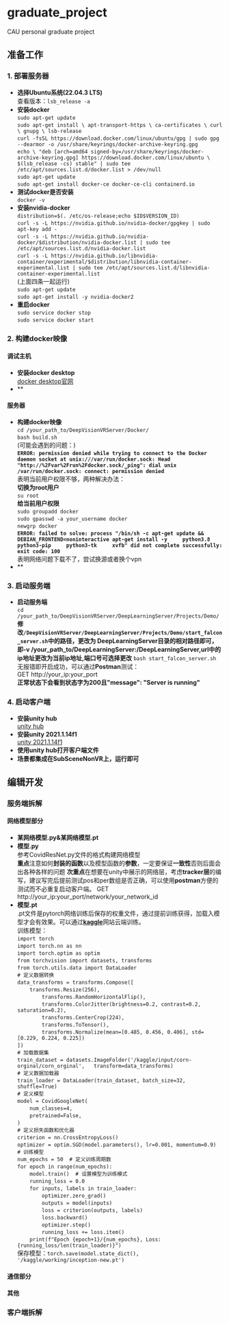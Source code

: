# graduate_project
CAU personal graduate project

## 准备工作
### 1. 部署服务器
- **选择Ubuntu系统(22.04.3 LTS)**   
查看版本：`lsb_release -a`  
- **安装docker**   
`sudo apt-get update`  
`sudo apt-get install \ apt-transport-https \ ca-certificates \ curl \ gnupg \ lsb-release`  
`curl -fsSL https://download.docker.com/linux/ubuntu/gpg | sudo gpg --dearmor -o /usr/share/keyrings/docker-archive-keyring.gpg`  
`echo \ "deb [arch=amd64 signed-by=/usr/share/keyrings/docker-archive-keyring.gpg] https://download.docker.com/linux/ubuntu \ $(lsb_release -cs) stable" | sudo tee /etc/apt/sources.list.d/docker.list > /dev/null`  
`sudo apt-get update`  
`sudo apt-get install docker-ce docker-ce-cli containerd.io`  
- **测试docker是否安装**  
`docker -v`  
- **安装nvidia-docker**  
`distribution=$(. /etc/os-release;echo $ID$VERSION_ID)`  
`curl -s -L https://nvidia.github.io/nvidia-docker/gpgkey | sudo apt-key add -`  
`curl -s -L https://nvidia.github.io/nvidia-docker/$distribution/nvidia-docker.list | sudo tee /etc/apt/sources.list.d/nvidia-docker.list`  
`curl -s -L https://nvidia.github.io/libnvidia-container/experimental/$distribution/libnvidia-container-experimental.list | sudo tee /etc/apt/sources.list.d/libnvidia-container-experimental.list`  
(上面四条一起运行)  
`sudo apt-get update`  
`sudo apt-get install -y nvidia-docker2`  
- **重启docker**  
`sudo service docker stop`  
`sudo service docker start`  
### 2. 构建docker映像
#### **调试主机**  
 - **安装docker desktop**  
 [docker desktop官网](https://www.docker.com/products/docker-desktop/)  
 - **
#### **服务器**  
 - **构建docker映像**  
 `cd /your_path_to/DeepVisionVRServer/Docker/`  
 `bash build.sh`  
 (可能会遇到的问题：)    
 **`ERROR: permission denied while trying to connect to the Docker daemon socket at unix:///var/run/docker.sock: Head "http://%2Fvar%2Frun%2Fdocker.sock/_ping": dial unix /var/run/docker.sock: connect: permission denied`**  
 表明当前用户权限不够，两种解决办法：  
 **切换为root用户**  
 `su root`  
 **给当前用户权限**  
 `sudo groupadd docker`  
 `sudo gpasswd -a your_username docker`  
 `newgrp docker`  
 **`ERROR: failed to solve: process "/bin/sh -c apt-get update && DEBIAN_FRONTEND=noninteractive apt-get install -y     python3.8     python3-pip     python3-tk     xvfb" did not complete successfully: exit code: 100`**  
 表明网络问题下载不了，尝试换源或者换个vpn  
 - **
### 3. 启动服务端
- **启动服务端**  
`cd /your_path_to/DeepVisionVRServer/DeepLearningServer/Projects/Demo/`  
**修改`/DeepVisionVRServer/DeepLearningServer/Projects/Demo/start_falcon_server.sh`中的路径，更改为 DeepLearningServer目录的相对路径即可，即-v /your_path_to/DeepLearningServer:/DeepLearningServer,url中的ip地址更改为当前ip地址,端口号可选择更改**
`bash start_falcon_server.sh`  
无报错即开启成功，可以通过**Postman**测试：    
GET http://your_ip:your_port  
**正常状态下会看到状态字为200且"message": "Server is running"**  
### 4. 启动客户端
- **安装unity hub**  
[unity hub](https://unity.com/unity-hub)  
- **安装unity 2021.1.14f1**  
[unity 2021.1.14f1](https://unity.com/releases/editor/whats-new/2021.1.14)  
- **使用unity hub打开客户端文件**  
- **场景都集成在SubSceneNonVR上，运行即可**
## 编辑开发
### 服务端拆解
#### 网络模型部分
- **某网络模型.py&某网络模型.pt**  
 - **模型.py**  
 参考CovidResNet.py文件的格式构建网络模型  
 **重点**注意如何**封装的函数**以及模型函数的**参数**，一定要保证**一致性**否则后面会出各种各样的问题
 **次重点**在想要在unity中展示的网络层，考虑**tracker层**的编写，建议写完后提前测试pos和per数组是否正确，可以使用**postman**方便的测试而不必重复启动客户端。
 GET http://your_ip:your_port/network/your_network_id  
 - **模型.pt**  
 .pt文件是pytorch网络训练后保存的权重文件，通过提前训练获得，加载入模型才会有效果。可以通过[**kaggle**](https://www.kaggle.com/)网站云端训练。  
训练模型：  
`import torch`  
`import torch.nn as nn`  
`import torch.optim as optim`  
`from torchvision import datasets, transforms`  
`from torch.utils.data import DataLoader`  
`# 定义数据转换`  
`data_transforms = transforms.Compose([`  
`    transforms.Resize(256),`  
`        transforms.RandomHorizontalFlip(),`  
`        transforms.ColorJitter(brightness=0.2, contrast=0.2, saturation=0.2),`  
`        transforms.CenterCrop(224),`  
`        transforms.ToTensor(),`  
`        transforms.Normalize(mean=[0.485, 0.456, 0.406], std=[0.229, 0.224, 0.225])`   
`])`  
`# 加载数据集`  
`train_dataset = datasets.ImageFolder('/kaggle/input/corn-orginal/corn_orginal',   transform=data_transforms)`  
`# 定义数据加载器`  
`train_loader = DataLoader(train_dataset, batch_size=32, shuffle=True)`  
`# 定义模型`  
`model = CovidGoogleNet(`  
`    num_classes=4,`  
`    pretrained=False,`  
`)`  
`# 定义损失函数和优化器`  
`criterion = nn.CrossEntropyLoss()`  
`optimizer = optim.SGD(model.parameters(), lr=0.001, momentum=0.9)`  
`# 训练模型`  
`num_epochs = 50  # 定义训练周期数`  
`for epoch in range(num_epochs):`  
`    model.train()  # 设置模型为训练模式`  
`    running_loss = 0.0`  
`    for inputs, labels in train_loader:`    
`        optimizer.zero_grad()`  
`        outputs = model(inputs)`  
`        loss = criterion(outputs, labels)`  
`        loss.backward()`  
`        optimizer.step()`  
`        running_loss += loss.item()`  
`    print(f"Epoch {epoch+1}/{num_epochs}, Loss: {running_loss/len(train_loader)}")`  
保存模型：`torch.save(model.state_dict(), '/kaggle/working/inception-new.pt')`  


#### 通信部分
#### 其他
### 客户端拆解